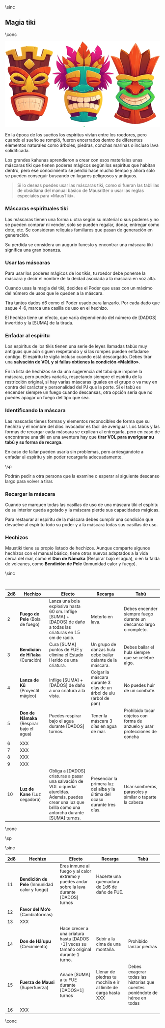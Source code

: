 \sinc

## Magia tiki

\conc

[![Tiki masks, tribal wooden totems, hawaiian or polynesian style attributes, scary faces with toothy mouth by upklyak](./images/mascaras-tiki-01.png "Tiki masks, tribal wooden totems, hawaiian or polynesian style attributes, scary faces with toothy mouth by upklyak")](https://www.freepik.com/free-vector/tiki-masks-tribal-wooden-totems-hawaiian-polynesian-style-attributes-scary-faces-with-toothy-mouth_12682481.htm "Tiki masks, tribal wooden totems, hawaiian or polynesian style attributes, scary faces with toothy mouth by upklyak")

En la época de los sueños los espíritus vivían entre los roedores, pero cuando el sueño se rompió, fueron encerrados dentro de diferentes elementos naturales como árboles, piedras, conchas marinas o incluso lava solidificada.

Los grandes kahunas aprendieron a crear con esos materiales unas máscaras tiki que tienen poderes mágicos según los espíritus que habitan dentro, pero ese conocimiento se perdió hace mucho tiempo y ahora solo se pueden conseguir buscando en lugares peligrosos y antiguos.

> Si lo deseas puedes usar las máscaras tiki, como si fueran las tablillas de obsidiana del manual básico de Mausritter o usar las reglas especiales para «MausTiki».

### Máscaras espirituales tiki

Las máscaras tienen una forma u otra según su material o sus poderes y no se pueden comprar ni vender, solo se pueden regalar, donar, entregar como dote, etc. Se consideran reliquias familiares que pasan de generación en generación.

Su perdida se considera un augurio funesto y encontrar una máscara tiki significa una gran bonanza.

### Usar las máscaras

Para usar los poderes mágicos de los tikis, tu roedor debe ponerse la máscara y decir el nombre de la deidad asociada a la máscara en voz alta.

Cuando usas la magia del tiki, decides el Poder que usas con un máximo del número de usos que le queden a la máscara.

Tira tantos dados d6 como el Poder usado para lanzarlo. Por cada dado que saque 4-6, marca una casilla de uso en el hechizo.

El hechizo tiene un efecto, que varía dependiendo del número de [DADOS] invertido y la [SUMA] de la tirada.

### Enfadar al espíritu

Los espíritus de los tikis tienen una serie de leyes llamadas tabús muy antiguas que aún siguen respetando y si las rompes pueden enfadarse contigo. El espíritu te vigila incluso cuando está descargado. Debes tirar una **salvación de VOL y si fallas obtienes la condición «Maldito»**.

En la lista de hechizos se da una sugerencia del tabú que impone la máscara, pero puedes variarla, respetando siempre el espíritu de la restricción original, si hay varias máscaras iguales en el grupo o va muy en contra del carácter y personalidad del PJ que la porte. Si el tabú es encender siempre un fuego cuando descansas, otra opción sería que no puedes apagar un fuego del tipo que sea.

### Identificando la máscara

Las mascarás tienes formas y elementos reconocibles de forma que su hechizo y el nombre del dios invocador es facil de averiguar. Los tabús y las formas de recargar cada máscara se explican al entregarla, pero en caso de encontrarse una tiki en una aventura hay que **tirar VOL para averiguar su tabú y su forma de recarga**.

En caso de fallar pueden usarla sin problemas, pero arriesgándote a enfadar al espíritu y sin poder recargarla adecuadamente. 

\sp

Podrán pedir a otra persona que la examine o esperar al siguiente descanso largo para volver a tirar.

### Recargar la máscara

Cuando se marquen todas las casillas de uso de una máscara tiki el espíritu de su interior queda agotado y la máscara pierde sus capacidades mágicas. 

Para restaurar al espíritu de la máscara debes cumplir una condición que devuelve al espíritu todo su poder y a la máscara todas sus casillas de uso.

### Hechizos

Maustiki tiene su propio listado de hechizos. Aunque comparte algunos hechizos con el manual básico, tiene otros nuevos adaptados a la vida cerca del mar, como el **Don de Nāmaka** (Respirar bajo el agua), o en la falda de volcanes, como **Bendición de Pele** (Inmunidad calor y fuego).

\sinc

&nbsp;

|2d8|Hechizo|Efecto|Recarga|Tabú|
|---|---|---|---|---|
|2|**Fuego de Pele** (Bola de fuego)|Lanza una bola explosiva hasta 60 cm. Inflige [SUMA] + [DADOS] de daño a todas las criaturas en 15 cm de radio.|Meterlo en lava.|Debes encender siempre fuego durante un descanso largo o completo.|
|3|**Bendición de Hi’iaka** (Curación)|Cura [SUMA] puntos de FUE y elimina el Estado Herido de una criatura.|Un grupo de danzas hula debe bailar delante de la máscara.|Debes bailar el hula siempre que se celebre algo.|
|4|**Lanza de Kū** (Proyectil mágico)|Inflige [SUMA] + [DADOS] de daño a una criatura a la vista.|Colgar la máscara durante 3 días de un árbol de ulu (árbol de pan)|No puedes huir de un combate.|
|5|**Don de Nāmaka** (Respirar bajo el agua)|Puedes respirar bajo el agua durante [DADOS] turnos.|Tener la máscara 3 días en agua de mar.|Prohibido tocar objetos con forma de anzuelo y usar protecciones de concha|
|6|XXX| &nbsp; | &nbsp; | &nbsp; |
|7|XXX| &nbsp; | &nbsp; | &nbsp; |
|8|XXX| &nbsp; | &nbsp; | &nbsp; |
|9|XXX| &nbsp; | &nbsp; | &nbsp; |
|10|**Luz de Kane** (Luz cegadora)|Obliga a [DADOS] criaturas a pasar una salvación de VOL o quedar aturdidas. Además, puedes crear una luz que brilla como una antorcha durante [SUMA] turnos.|Presenciar la primera luz del alba y la última del ocaso durante tres días.|Usar sombreros, parasoles y similar o taparte la cabeza|

\conc

\sp

\sinc

|2d8|Hechizo|Efecto|Recarga|Tabú|
|---|---|---|---|---|
|11|**Bendición de Pele** (Inmunidad calor y fuego)|Eres inmune al fuego y al calor extremo y puedes andar sobre la lava durante [DADOS] turnos|Hacerte una quemadura de 1d6 de daño de FUE.| &nbsp; |
|12|**Favor del Mo‘o** (Cambiaformas)| &nbsp; | &nbsp; | &nbsp; |
|13|XXX| &nbsp; | &nbsp; | &nbsp; |
|14|**Don de Hāʻupu** (Crecimiento)|Hace crecer a una criatura hasta [DADOS +1] veces su tamaño original durante 1 turno.|Subir a la cima de una montaña.|Prohibido lanzar piedras|
|15|**Fuerza de Mausi** (Superfuerza)|Añade [SUMA] a tu FUE durante [DADOS+1] turnos|Llenar de piedras tu mochila e ir al límite de carga hasta XXX|Debes exagerar todas las historias que cuentes poniéndote de héroe en todas|
|16|XXX| &nbsp; | &nbsp; | &nbsp; |

\conc